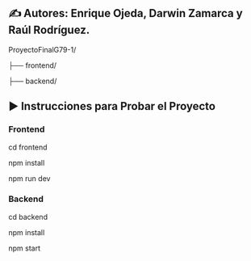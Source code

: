 ## ✍️ Autores: Enrique Ojeda, Darwin Zamarca y Raúl Rodríguez.

ProyectoFinalG79-1/

├── frontend/

├── backend/


## ▶️ Instrucciones para Probar el Proyecto

### Frontend
cd frontend

npm install

npm run dev

### Backend
cd backend

npm install

npm start
